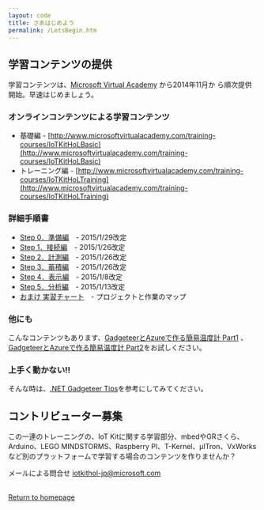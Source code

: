 ```yaml
---
layout: code
title: さあはじめよう
permalink: /LetsBegin.htm
---
```


<div class="jumbotron">
  <div class="container">
  </div>
</div>


## 学習コンテンツの提供
学習コンテンツは、[Microsoft Virtual Academy](http://msdn.microsoft.com/ja-jp/dn376515.aspx) から2014年11月か
ら順次提供開始。早速はじめましょう。

### オンラインコンテンツによる学習コンテンツ
* 基礎編 - [http://www.microsoftvirtualacademy.com/training-courses/IoTKitHoLBasic](http://www.microsoftvirtualacademy.com/training-courses/IoTKitHoLBasic)
* トレーニング編 - [http://www.microsoftvirtualacademy.com/training-courses/IoTKitHoLTraining](http://www.microsoftvirtualacademy.com/training-courses/IoTKitHoLTraining)

### 詳細手順書
* [Step 0．準備編](https://github.com/ms-iotkithol-jp/Training/blob/master/Documents/IoTKit_SelfLearning00_Overview.docx?raw=true)　- 2015/1/29改定
* [Step 1．接続編](https://github.com/ms-iotkithol-jp/Training/blob/master/Documents/IoTKit_SelfLearning01_Connect.docx?raw=true)　- 2015/1/26改定
* [Step 2．計測編](https://github.com/ms-iotkithol-jp/Training/blob/master/Documents/IoTKit_SelfLearning02_Measure.docx?raw=true)　- 2015/1/26改定
* [Step 3．蓄積編](https://github.com/ms-iotkithol-jp/Training/blob/master/Documents/IoTKit_SelfLearning03_Store.docx?raw=true)　- 2015/1/26改定
* [Step 4．表示編](https://github.com/ms-iotkithol-jp/Training/blob/master/Documents/IoTKit_SelfLearning04_Show.docx?raw=true)　- 2015/1/8改定
* [Step 5．分析編](https://github.com/ms-iotkithol-jp/Training/blob/master/Documents/IoTKit_SelfLearning05_Analysis.docx?raw=true)　- 2015/1/13改定
* [おまけ 実習チャート](https://github.com/ms-iotkithol-jp/Training/blob/master/Documents/TrainingChart.xlsx)　- プロジェクトと作業のマップ


### 他にも
こんなコンテンツもあります、[GadgeteerとAzureで作る簡易温度計 Part1](http://blogs.msdn.com/b/hirosho/archive/2014/07/25/gadgeteer-azure-part-1.aspx) 、[GadgeteerとAzureで作る簡易温度計 Part2](http://blogs.msdn.com/b/hirosho/archive/2014/07/26/gadgeteer-azure-part-2.aspx)をお試しください。

### 上手く動かない‼
そんな時は、[.NET Gadgeteer Tips](http://blogs.msdn.com/b/hirosho/archive/2014/08/11/net_5f00_gadgeteer_5f00_tips.aspx)を参考にしてみてください。


## コントリビューター募集
この一連のトレーニングの、IoT Kitに関する学習部分、mbedやGRさくら、Arduino、LEGO MINDSTORMS、Raspberry PI、T-Kernel、μITron、VxWorksなど別のプラットフォームで学習する場合のコンテンツを作りませんか？

メールによる問合せ [iotkithol-jp@microsoft.com](mailto:iotkithol-jp@microsoft.com)

<br/>
  <a class="btn btn-default" href="index.htm" role="button">Return to homepage</a>
